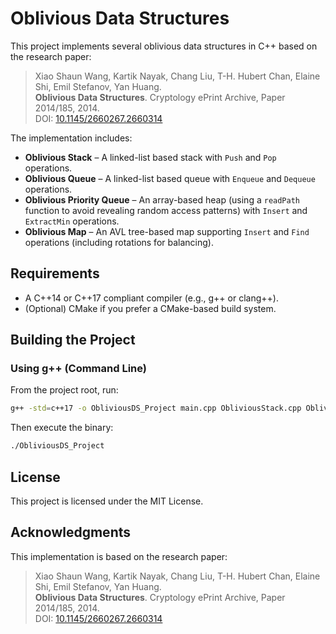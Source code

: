 # Oblivious Data Structures

This project implements several oblivious data structures in C++ based on the research paper:

> Xiao Shaun Wang, Kartik Nayak, Chang Liu, T-H. Hubert Chan, Elaine Shi, Emil Stefanov, Yan Huang.  
> **Oblivious Data Structures**. Cryptology ePrint Archive, Paper 2014/185, 2014.  
> DOI: [10.1145/2660267.2660314](https://eprint.iacr.org/2014/185)

The implementation includes:
- **Oblivious Stack** – A linked-list based stack with `Push` and `Pop` operations.
- **Oblivious Queue** – A linked-list based queue with `Enqueue` and `Dequeue` operations.
- **Oblivious Priority Queue** – An array-based heap (using a `readPath` function to avoid revealing random access patterns) with `Insert` and `ExtractMin` operations.
- **Oblivious Map** – An AVL tree-based map supporting `Insert` and `Find` operations (including rotations for balancing).

## Requirements

- A C++14 or C++17 compliant compiler (e.g., g++ or clang++).
- (Optional) CMake if you prefer a CMake-based build system.

## Building the Project

### Using g++ (Command Line)

From the project root, run:

```bash
g++ -std=c++17 -o ObliviousDS_Project main.cpp ObliviousStack.cpp ObliviousQueue.cpp ObliviousPriorityQueue.cpp ObliviousMap.cpp
```

Then execute the binary:
```bash
./ObliviousDS_Project
```

## License

This project is licensed under the MIT License.

## Acknowledgments

This implementation is based on the research paper:

> Xiao Shaun Wang, Kartik Nayak, Chang Liu, T-H. Hubert Chan, Elaine Shi, Emil Stefanov, Yan Huang.  
> **Oblivious Data Structures**. Cryptology ePrint Archive, Paper 2014/185, 2014.  
> DOI: [10.1145/2660267.2660314](https://eprint.iacr.org/2014/185)

